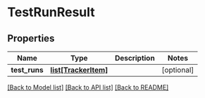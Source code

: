 # TestRunResult

## Properties
Name | Type | Description | Notes
------------ | ------------- | ------------- | -------------
**test_runs** | [**list[TrackerItem]**](TrackerItem.md) |  | [optional] 

[[Back to Model list]](../README.md#documentation-for-models) [[Back to API list]](../README.md#documentation-for-api-endpoints) [[Back to README]](../README.md)

